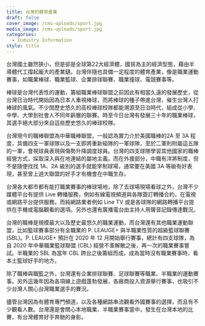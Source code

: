 ```yaml
---
title: 台灣的體育產業
draft: false
cover_image: /cms-uploads/sport.jpg
media_image: /cms-uploads/sport.jpg
categories:
  - Industry Information
style: title
---
```

台灣國土雖然狹小，但是卻是全球第22大經濟體，國貿為主的經濟型態，藉由半導體代工撐起龐大的產業鏈。台灣伴隨也具備一定程度的體育產業，像是職業運動賽事，如職業棒球、職業籃球、企業排球聯賽、職業撞球、電競賽事等。

棒球是台灣代表性的運動，籌組職業棒球聯盟之前因此有相當久遠的發展歷史，從台灣日治時代開始因為日本人重視棒球，而將棒球的種子帶進台灣，催生台灣人打棒球的風氣。不少間歷史悠久的高校棒球校隊都能溯源至日治時代，組成從小學、中學、大學到社會人不同年齡層的聯賽。時至今日台灣有發展三十年的職業棒球，其選手絕大部分來自這些歷史悠久的棒球校隊。

台灣現今的職棒聯盟為中華職棒聯盟，一般認為實力介於美國職棒的2A 至 3A 程度，具備四支一軍球隊以及一支即將重新組隊的一軍球隊，至於二軍則附屬這五隊的一軍，會視球員表現與傷勢升降調度球員。台灣的四支球隊學習其他國家的職棒經營方式，採取深入與在地連結的屬地主義。而在外援部分，中職有洋將制度，但不是隨便找找 1A、2A 級別的選手就能宰制球場，通常要在美國 3A 等級有好表現，甚至曾上過大聯盟的好手才有機會在中職生存。

台灣各大都市都有能打職業賽事的棒球場地，除了去球場現場看球之外，台灣不少媒體平台有提供 Live 轉播服務，例如有線電視頻道與各隊簽訂轉播合約，在電視或網路平台提供服務。而純網路業者例如 Line TV 或是各球隊的網路轉播平台提供在手機或電腦觀看的選項。另外也還有廣播電台由主持人用聲音記錄傳達戰況。

台灣的職棒是規模最大以及歷史最悠久的職業運動，而台灣還有其他職業運動聯盟，比如籃球賽事部分有全職業的 P. LEAUGE+ 與半職業性質的超級籃球聯賽 (SBL)。P. LEAUGE+ 預計在 2020 年 12 月開始舉行賽事，總計有四支球隊，為自 2020 年中華職業籃球聯盟 (CBL) 經營不善解散之後，再一次的職業賽事嘗試。半職業的 SBL 為當年 CBL 跨台之後籌組而成，成為當時沒有職業賽事時，看本土籃球好手的地方。

除了職棒與職籃之外，台灣還有企業排球聯賽、足球聯賽等職業、半職業的運動賽事。另外這幾年因為各項線上遊戲蓬勃發展，各廠商投入資源舉行賽事，也吸引不少台灣人關心台灣職業選手的賽況。

儘管台灣因為有體育專門頻道，以及各種網路串流觀看外國賽事的選擇，而且有不少觀看人數。台灣還是會關心本地職業、半職業賽事當中，發生在台灣本地的比賽，有台灣體育好手奔馳的身影。